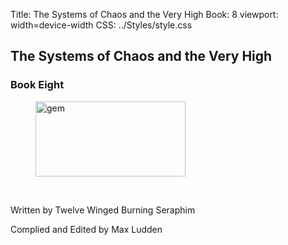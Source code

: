 Title: The Systems of Chaos and the Very High
Book: 8
viewport: width=device-width
CSS: ../Styles/style.css
 
 ## The Systems of Chaos and the Very High

### Book Eight

<figure>
	<img src="../Images/gem.gif" alt="gem" id="gem" width="240" height="120" />
</figure>
<br>

  
<p class="title">Written by Twelve Winged Burning Seraphim</p>
  
<p class="title">Complied and Edited by Max Ludden</p>
  


